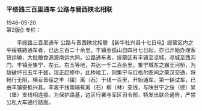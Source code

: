 ### 平绥路三百里通车  公路与晋西陕北相联  

1946-05-20  
第2版()
专栏：

　　平绥路三百里通车
    公路与晋西陕北相联
    【新华社兴县十七日电】绥蒙区内之平绥铁路通车者，已达三百二十余里。丰镇至孤山自四月七日起，亦已开始办理客货运输，大批粮食源源南运大同。公路通车者，绥蒙区有丰镇至凉城，凉城至西沟门、丰镇至集宁、左云、右玉等地，共达一千二百余里。集宁城东之霸王河桥，为敌破坏已五年于兹，现正赶修中，此桥竣工，则集宁与红格尔图间之蒙汉交通，将畅行无阻，横亘晋绥之丰（镇）离（石）干线一百里，开始通车，第一辆试车，已由丰镇安抵兴县。丰离干线南端有离（石）柳（林）支线，与陕甘宁之绥（德）吴（堡）支线相连接。为保护路基，边区行署与军区司令部，特发出联合通告，严禁公私大车通行路面。  

